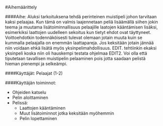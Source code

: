 ﻿#Aihemäärittely

####Aihe:
Aluksi tarkoituksena tehdä perinteinen muistipeli johon tarvitaan kaksi pelaajaa. Kun tämä on valmis laajennetaan peliä lisäämällä siihen jokin teema ja muutama lisätoiminnallisuus pelaajille laatojen kääntämisen lisäksi, esimerkiksi laattojen uudelleen sekoitus kun tietyt ehdot ovat täyttyneet. Voittoehdotkin todennäköisesti tulevat olemaan jotain muuta kuin se kummalla pelaajalla on enemmän laattapareja. Jos keksitään jotain jännää niin voidaan ehkä lisätä myös yksinpelimahdollisuus. EDIT. tehtiinkin ekaksi yksinpeli koska niin oli hauskempi testata ohjelmaa EDIT2. Voi olla että tiputetaan tavallisen muistipelin pelaaminen pois jotta saadaan pelistä hieman pienempi ja selkeämpi.

####Käyttäjät: 
Pelaajat (1-2)

####Käyttäjän toiminnot:
- Ohjeiden katselu
- Pelin aloittaminen
- Pelissä:  
  - Laattojen kääntäminen
  - Muut lisätoiminnot jotka keksitään myöhemmin
  - Pelin lopettaminen